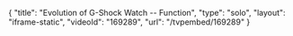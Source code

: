 {
    "title": "Evolution of G-Shock  Watch -- Function",
    "type": "solo",
    "layout": "iframe-static",
    "videoId": "169289",
    "url": "\/tvpembed\/169289"
}